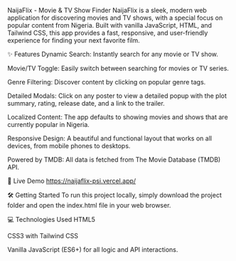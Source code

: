 NaijaFlix - Movie & TV Show Finder
NaijaFlix is a sleek, modern web application for discovering movies and TV shows, with a special focus on popular content from Nigeria. Built with vanilla JavaScript, HTML, and Tailwind CSS, this app provides a fast, responsive, and user-friendly experience for finding your next favorite film.

✨ Features
Dynamic Search: Instantly search for any movie or TV show.

Movie/TV Toggle: Easily switch between searching for movies or TV series.

Genre Filtering: Discover content by clicking on popular genre tags.

Detailed Modals: Click on any poster to view a detailed popup with the plot summary, rating, release date, and a link to the trailer.

Localized Content: The app defaults to showing movies and shows that are currently popular in Nigeria.

Responsive Design: A beautiful and functional layout that works on all devices, from mobile phones to desktops.

Powered by TMDB: All data is fetched from The Movie Database (TMDB) API.

🚀 Live Demo
https://naijaflix-psi.vercel.app/

🛠️ Getting Started
To run this project locally, simply download the project folder and open the index.html file in your web browser.

💻 Technologies Used
HTML5

CSS3 with Tailwind CSS

Vanilla JavaScript (ES6+) for all logic and API interactions.
